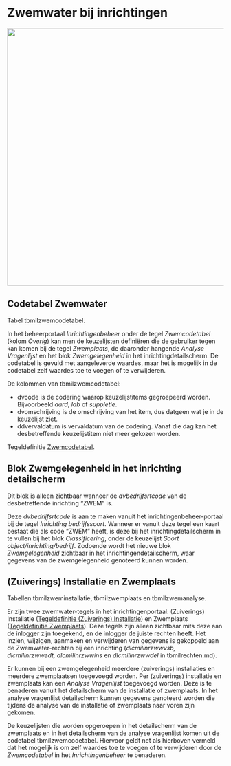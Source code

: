# Zwemwater bij inrichtingen

[<img src="/_media../img/applicatiebeheer/instellen_inrichten/zwemwater_schema.png?w=600&amp;tok=b62f1c" class="media" loading="lazy" alt="" width="600" />](/_detail../img/applicatiebeheer/instellen_inrichten/zwemwater_schema.png?id=docs%3Aapplicatiebeheer%3Ainstellen_inrichten%3Azwemwater.md)

## Codetabel Zwemwater

Tabel tbmilzwemcodetabel.

In het beheerportaal *Inrichtingenbeheer* onder de tegel *Zwemcodetabel* (kolom *Overig*) kan men de keuzelijsten definiëren die de gebruiker tegen kan komen bij de tegel *Zwemplaats*, de daaronder hangende *Analyse Vragenlijst* en het blok *Zwemgelegenheid* in het inrichtingdetailscherm. De codetabel is gevuld met aangeleverde waardes, maar het is mogelijk in de codetabel zelf waardes toe te voegen of te verwijderen.

De kolommen van tbmilzwemcodetabel:

  - dvcode is de codering waarop keuzelijstitems gegroepeerd worden. Bijvoorbeeld *aard*, *lab* of *suppletie*.
  - dvomschrijving is de omschrijving van het item, dus datgeen wat je in de keuzelijst ziet.
  - ddvervaldatum is vervaldatum van de codering. Vanaf die dag kan het desbetreffende keuzelijstitem niet meer gekozen worden.

Tegeldefinitie [Zwemcodetabel](../probleemoplossing/portalen_en_moduleschermen/inrichtingenbeheer/tegels_kolom_overig/zwemcodetabel.md).

## Blok Zwemgelegenheid in het inrichting detailscherm

Dit blok is alleen zichtbaar wanneer de *dvbedrijfsrtcode* van de desbetreffende inrichting “ZWEM” is.

Deze *dvbedrijfsrtcode* is aan te maken vanuit het inrichtingenbeheer-portaal bij de tegel *Inrichting bedrijfssoort*. Wanneer er vanuit deze tegel een kaart bestaat die als code “ZWEM” heeft, is deze bij het inrichtingdetailscherm in te vullen bij het blok *Classificering*, onder de keuzelijst *Soort object/inrichting/bedrijf*. Zodoende wordt het nieuwe blok *Zwemgelegenheid* zichtbaar in het inrichtingendetailscherm, waar gegevens van de zwemgelegenheid genoteerd kunnen worden.

## (Zuiverings) Installatie en Zwemplaats

Tabellen tbmilzweminstallatie, tbmilzwemplaats en tbmilzwemanalyse.

Er zijn twee zwemwater-tegels in het inrichtingenportaal: (Zuiverings) Installatie ([Tegeldefinitie (Zuiverings) Installatie](../probleemoplossing/portalen_en_moduleschermen/inrichtingen_portaal/tegel_zuiverings_installatie)) en Zwemplaats ([Tegeldefinitie Zwemplaats](../probleemoplossing/portalen_en_moduleschermen/inrichtingen_portaal/tegel_zwemplaats)). Deze tegels zijn alleen zichtbaar mits deze aan de inlogger zijn toegekend, en de inlogger de juiste rechten heeft. Het inzien, wijzigen, aanmaken en verwijderen van gegevens is gekoppeld aan de Zwemwater-rechten bij een inrichting (*dlcmilinrzwwvsb, dlcmilinrzwwedt, dlcmilinrzwwins* en *dlcmilinrzwwdel* in tbmilrechten.md).

Er kunnen bij een zwemgelegenheid meerdere (zuiverings) installaties en meerdere zwemplaatsen toegevoegd worden. Per (zuiverings) installatie en zwemplaats kan een *Analyse Vragenlijst* toegevoegd worden. Deze is te benaderen vanuit het detailscherm van de installatie of zwemplaats. In het analyse vragenlijst detailscherm kunnen gegevens genoteerd worden die tijdens de analyse van de installatie of zwemplaats naar voren zijn gekomen.

De keuzelijsten die worden opgeroepen in het detailscherm van de zwemplaats en in het detailscherm van de analyse vragenlijst komen uit de codetabel tbmilzwemcodetabel. Hiervoor geldt net als hierboven vermeld dat het mogelijk is om zelf waardes toe te voegen of te verwijderen door de *Zwemcodetabel* in het *Inrichtingenbeheer* te benaderen.

